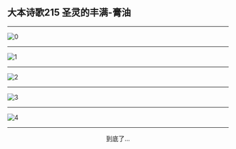 
## 大本诗歌215 圣灵的丰满-膏油
        
<div id="aplayer0"></div>

---

<img alt="0" data-original="https://cdn.jsdelivr.net/gh/k34869/shi/data/d0214/0">

---

<img alt="1" data-original="https://cdn.jsdelivr.net/gh/k34869/shi/data/d0214/1">

---

<img alt="2" data-original="https://cdn.jsdelivr.net/gh/k34869/shi/data/d0214/2">

---

<img alt="3" data-original="https://cdn.jsdelivr.net/gh/k34869/shi/data/d0214/3">

---

<img alt="4" data-original="https://cdn.jsdelivr.net/gh/k34869/shi/data/d0214/4">

---

<p style="text-align: center">到底了...</p>

<script src="/js/dist-view.js"></script>

<script>
MAIN.id = 'd0214';
        
const ap0 = new APlayer({
    container: document.getElementById('aplayer0'),
    volume: 1,
    loop: 'none',
    preload: 'none',
    audio: [{
        name: '大本诗歌215.mp3',
        artist: '大本诗歌',
        url: 'https://res.wx.qq.com/voice/getvoice?mediaid=MzI0NTk3MDM5M18yMjQ3NDkwMjY0',
        cover: '/favicon'
    }]
});
</script>

